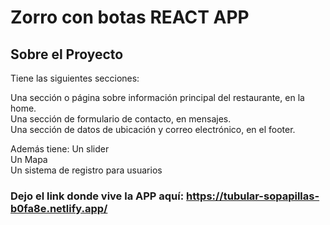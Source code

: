 # Zorro con botas REACT APP



## Sobre el Proyecto

Tiene las siguientes secciones:

Una sección o página sobre información principal del restaurante, en la home. <br>
Una sección de formulario de contacto, en mensajes. <br>
Una sección de datos de ubicación y correo electrónico, en el footer. <br>

Además tiene: 
Un slider <br>
Un Mapa <br>
Un sistema de registro para usuarios <br>

### Dejo el link donde vive la APP aquí: https://tubular-sopapillas-b0fa8e.netlify.app/


